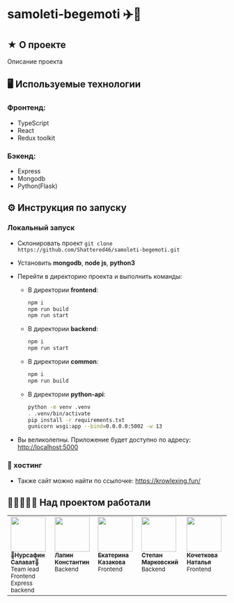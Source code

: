 # samoleti-begemoti ✈️🦛

## ★ О проекте

Описание проекта

## 🖥️ Используемые технологии

### Фронтенд:
- TypeScript
- React
- Redux toolkit
### Бэкенд:
- Express
- Mongodb
- Python(Flask)

## ⚙️ Инструкция по запуску

### Локальный запуск

- Склонировать проект `git clone https://github.com/Shattered46/samoleti-begemoti.git`
- Установить **mongodb**, **node js**, **python3**
- Перейти в директорию проекта и выполнить команды:

  - В директории **frontend**:

    ```bash
    npm i
    npm run build
	npm run start
    ```

  - В директории **backend**:

    ```bash
    npm i
    npm run start
    ```
	
  - В директории **common**:

    ```bash
    npm i
    npm run build
    ```

  - В директории **python-api**:
    ```bash
    python -m venv .venv
    . .venv/bin/activate
    pip install -r requirements.txt
    gunicorn wsgi:app --bind=0.0.0.0:5002 -w 13
    ```


- Вы великолепны. Приложение будет доступно по адресу: [http://localhost:5000](http://localhost:5000)

### 🚀 хостинг
- Также сайт можно найти по ссылочке: https://krowlexing.fun/

## 👨‍💻🔥👩‍💻 Над проектом работали

<table>
	<tr>
		<td align="left" valign="top">
			<a href="https://github.com/Shattered46">
				<img src="https://avatars.githubusercontent.com/u/47668304?v=4" width="80" height="80" alt=""/>
				<br />
				<sub>🔪<b>Нурсафин Салават</b>🔪</sub>
			</a>
			<br />
			<sub>Team lead</br>Frontend</br>Express backend</sub>
		</td>
		<td align="left" valign="top">
			<a href="https://github.com/golosoman">
				<img src="https://avatars.githubusercontent.com/u/60601021?v=4" width="80" height="80" alt=""/>
				<br />
				<sub><b>Лапин Константин</b></sub>
			</a>
			<br />
			<sub>Backend</sub>
		</td>
		<td align="left" valign="top">
			<a href="https://github.com/kazkate">
				<img src="https://avatars.githubusercontent.com/u/160167233?v=4" width="80" height="80" alt=""/>
				<br />
				<sub><b>Екатерина Казакова</b></sub>
			</a>
			<br />
			<sub>Frontend</sub>
		</td>
		<td align="left" valign="top">
			<a href="https://github.com/Mort3gar">
				<img src="https://avatars.githubusercontent.com/u/104523214?v=4" width="80" height="80" alt=""/>
				<br />
				<sub><b>Степан Марковский</b></sub>
			</a>
			<br />
			<sub>Backend</sub>
		</td>
		<td align="left" valign="top">
			<a href="https://github.com/varizonix">
				<img src="https://avatars.githubusercontent.com/u/160250358?v=4" width="80" height="80" alt=""/>
				<br />
				<sub><b>Кочеткова Наталья</b></sub>
			</a>
			<br />
			<sub>Frontend</sub>
		</td>
	</tr>
</table>